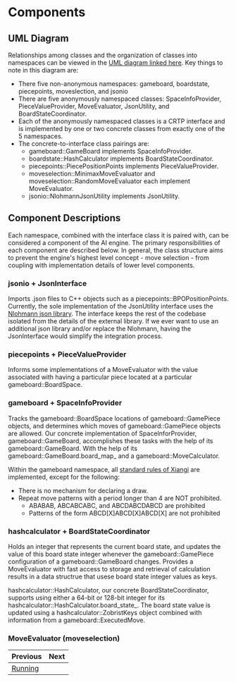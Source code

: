# Components


## UML Diagram


Relationships among classes and the organization of classes into namespaces can be viewed in the [UML diagram linked here](../../plantuml/xiangqigame_core.svg). Key things to note in this diagram are:
- There five non-anonymous namespaces: gameboard, boardstate, piecepoints, moveslection, and jsonio
- There are five anonymously namespaced classes: SpaceInfoProvider, PieceValueProvider, MoveEvaluator, JsonUtility, and BoardStateCoordinator.
- Each of the anonymously namespaced classes is a CRTP interface and is implemented by one or two concrete classes from exactly one of the 5 namespaces.
- The concrete-to-interface class pairings are:
    - gameboard::GameBoard implements SpaceInfoProvider.
    - boardstate::HashCalculator implements BoardStateCoordinator.
    - piecepoints::PiecePositionPoints implements PieceValueProvider.
    - moveselection::MinimaxMoveEvaluator and moveselection::RandomMoveEvaluator each implement MoveEvaluator.
    - jsonio::NlohmannJsonUtility implements JsonUtility.


## Component Descriptions

Each namespace, combined with the interface class it is paired with, can be considered a component of the AI engine. The primary responsibilities of each component are described below. In general, the class structure aims to prevent the engine's highest level concept - move selection - from coupling with implementation details of lower level components.

### jsonio + JsonInterface

Imports .json files to C++ objects such as a piecepoints::BPOPositionPoints. Currently, the sole implementation of the JsonUtility interface uses the [Nlohmann json library](https://github.com/nlohmann/json). The interface keeps the rest of the codebase isolated from the details of the external library. If we ever want to use an additional json library and/or replace the Nlohmann, having the JsonInterface would simplify the integration process.


### piecepoints + PieceValueProvider

Informs some implementations of a MoveEvaluator with the value associated with having a particular piece located at a particular gameboard::BoardSpace.

### gameboard + SpaceInfoProvider

Tracks the gameboard::BoardSpace locations of gameboard::GamePiece objects, and determines which moves of gameboard::GamePiece objects are allowed. Our concrete implementation of SpaceInforProvider, gameboard::GameBoard, accomplishes these tasks with the help of its gameboard::GameBoard. With the help of its gameboard::GameBoard.board_map_ and a gameboard::MoveCalculator.

Within the gameboard namespace, all [standard rules of Xiangi](https://en.wikipedia.org/wiki/Xiangqi#Rules) are implemented, except for the following:

- There is no mechanism for declaring a draw.
- Repeat move patterns with a period longer than 4 are NOT prohibited.
  - ABABAB, ABCABCABC, and ABCDABCDABCD are prohibited
  - Patterns of the form ABCD[X]ABCD[X]ABCD[X] are not prohibited



### hashcalculator + BoardStateCoordinator
Holds an integer that represents the current board state, and updates the value of this board state integer whenever the gameboard::GamePiece configuration of a gameboard::GameBoard changes. Provides a MoveEvaluator with fast access to storage and retrieval of calculation results in a data structrue that usese board state integer values as keys.

hashcalculator::HashCalculator, our concrete BoardStateCoordinator, supports using either a 64-bit or 128-bit integer for its hashcalculator::HashCalculator.board_state_. The board state value is updated using a hashcalculator::ZobristKeys object combined with information from a gameboard::ExecutedMove. 



### MoveEvaluator (moveselection)


<div class="section_buttons">

| Previous          |                              Next |
|:------------------|----------------------------------:|
| [Running](05_game_data.md) |                          |

</div>




